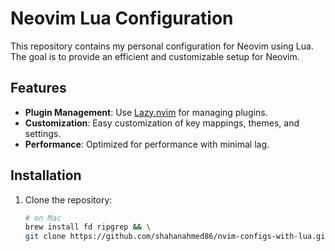 # Neovim Lua Configuration

This repository contains my personal configuration for Neovim using Lua. The goal is to provide an efficient and customizable setup for Neovim.

## Features

- **Plugin Management**: Use [Lazy.nvim](https://github.com/folke/lazy.nvim) for managing plugins.
- **Customization**: Easy customization of key mappings, themes, and settings.
- **Performance**: Optimized for performance with minimal lag.

## Installation

1. Clone the repository:
   ```bash
   # on Mac
   brew install fd ripgrep && \
   git clone https://github.com/shahanahmed86/nvim-configs-with-lua.git ~/.config/nvim
   ```
